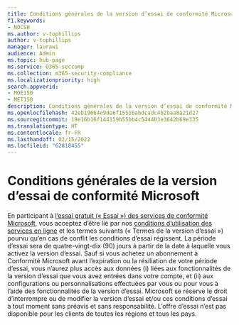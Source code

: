 ```yaml
---
title: Conditions générales de la version d’essai de conformité Microsoft 365
f1.keywords:
- NOCSH
ms.author: v-tophillips
author: v-tophillips
manager: laurawi
audience: Admin
ms.topic: hub-page
ms.service: O365-seccomp
ms.collection: m365-security-compliance
ms.localizationpriority: high
search.appverid:
- MOE150
- MET150
description: Conditions générales de la version d’essai de conformité Microsoft 365.
ms.openlocfilehash: 42eb19664e9de6f15516abdcadc4b2baa0a21d27
ms.sourcegitcommit: 19e16b16f144159b55bb4c544403e3642b69e335
ms.translationtype: HT
ms.contentlocale: fr-FR
ms.lasthandoff: 02/15/2022
ms.locfileid: "62818455"
---
```

# <a name="microsoft-compliance-trial-terms-and-conditions"></a>Conditions générales de la version d’essai de conformité Microsoft

En participant à [l’essai gratuit (« Essai ») des services de conformité Microsoft](compliance-easy-trials.md), vous acceptez d’être lié par nos [conditions d’utilisation des services en ligne](https://go.microsoft.com/fwlink/?linkid=2108910) et les termes suivants (« Termes de la version d’essai ») pourvu qu’en cas de conflit les conditions d’essai régissent. La période d’essai sera de quatre-vingt-dix (90) jours à partir de la date à laquelle vous activez la version d’essai. Sauf si vous achetez un abonnement à Conformité Microsoft avant l’expiration ou la résiliation de votre période d’essai, vous n’aurez plus accès aux données (i) liées aux fonctionnalités de la version d’essai que vous avez entrées dans votre compte, et (ii) aux configurations ou personnalisations effectuées par vous ou pour vous à l’aide des fonctionnalités de la version d’essai. Microsoft se réserve le droit d’interrompre ou de modifier la version d’essai et/ou ces conditions d’essai à tout moment sans préavis et sans responsabilité. L’offre d’essai n’est pas disponible pour les clients de toutes les régions et tous les pays.
